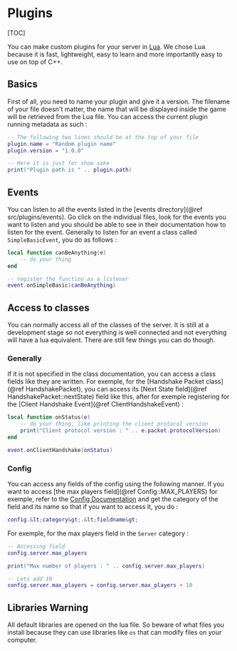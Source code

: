 # Plugins
[TOC]

You can make custom plugins for your server in [Lua](https://www.lua.org/about.html).
We chose Lua because it is fast, lightweight, easy to learn and more importantly easy to use on top of C++.

## Basics
First of all, you need to name your plugin and give it a version.
The filename of your file doesn't matter, the name that will be displayed
inside the game will be retrieved from the Lua file.
You can access the current plugin running metadata as such :

```lua
-- The following two lines should be at the top of your file
plugin.name = "Random plugin name"
plugin.version = "1.0.0"

-- Here it is just for show sake
print("Plugin path is " .. plugin.path)
```
## Events
You can listen to all the events listed in the [events directory](@ref src/plugins/events).
Go click on the individual files, look for the events you want to listen and you
should be able to see in their documentation how to listen for the event.
Generally to listen for an event a class called `SimpleBasicEvent`, you do
as follows :
```lua
local function canBeAnything(e)
    -- do your thing
end

-- register the function as a listener
event.onSimpleBasic(canBeAnything)
```


## Access to classes
You can normally access all of the classes of the server.
It is still at a development stage so not everything is well connected
and not everything will have a lua equivalent.
There are still few things you can do though.

### Generally
If it is not specified in the class documentation, you can
access a class fields like they are written.
For exemple, for the [Handshake Packet class](@ref HandshakePacket), you
can access its [Next State field](@ref HandshakePacket::nextState) field
like this, after for exemple registering for the [Client Handshake Event](@ref ClientHandshakeEvent) :
```lua
local function onStatus(e)
    -- do your thing, like printing the client protocol version
    print("Client protocol version : " .. e.packet.protocolVersion)
end

event.onClientHandshake(onStatus)
```
### Config
You can access any fields of the config using the following manner.
If you want to access [the max players field](@ref Config::MAX_PLAYERS) for exemple,
refer to the [Config Documentation](_2_CONFIG.md) and get the category of the field
and its name so that if you want to access it, you do :
```lua
config.&lt;category&gt;.&lt;fieldname&gt;
```
For exemple, for the max players field in the `Server` category :
```lua
-- Accessing field
config.server.max_players

print("Max number of players : " .. config.server.max_players)

-- Lets add 10
config.server.max_players = config.server.max_players + 10
```

## Libraries Warning
All default libraries are opened on the lua file. So beware of what files you install because they can use
libraries like `os` that can modify files on your computer.